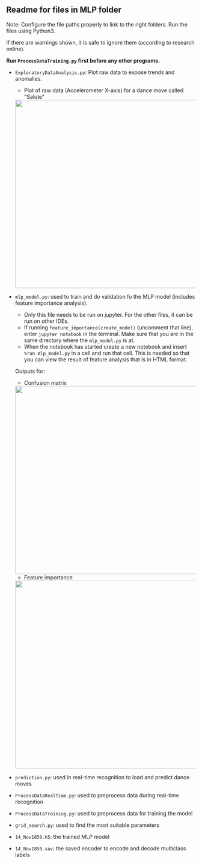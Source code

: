 ## Readme for files in MLP folder
Note: Configure the file paths properly to link to the right folders. Run the files using Python3.

If there are warnings shown, it is safe to ignore them (according to research online).

**Run `ProcessDataTraining.py` first before any other programs.**


* `ExploratoryDataAnalysis.py`: Plot raw data to expose trends and anomalies.

    * Plot of raw data (Accelerometer X-axis) for a dance move called "Salute"

    <img src="https://github.com/jelneo/CG3002-NUS-AY1819-Team12/blob/master/Software/MLP/images/raw_plot_salute_dance_right_hand.png" width="500"/>

* `mlp_model.py`: used to train and do validation fo the MLP model (includes feature importance analysis).
	* Only this file needs to be run on jupyter. For the other files, it can be run on other IDEs.
	* If running `feature_importance(create_model)` (uncomment that line), enter `jupyter notebook` in the terminal. Make sure that you are in the same directory where the `mlp_model.py` is at.
	* When the notebook has started create a new notebook and insert `%run mlp_model.py` in a cell and run that cell. This is needed so that you can view the result of feature analysis that is in HTML format.

    Outputs for:
    * Confusion matrix

    <img src="https://github.com/jelneo/CG3002-NUS-AY1819-Team12/blob/master/Software/MLP/images/confusion_matrix.JPG" width="500"/>

    * Feature importance

    <img src="https://github.com/jelneo/CG3002-NUS-AY1819-Team12/blob/master/Software/MLP/images/feature_importance.JPG" width="500"/>

* `prediction.py`: used in real-time recognition to load and predict dance moves

* `ProcessDataRealTime.py`: used to preprocess data during real-time recognition

* `ProcessDataTraining.py`: used to preprocess data for training the model

* `grid_search.py`: used to find the most suitable parameters

* `14_Nov1850.h5`: the trained MLP model

* `14_Nov1850.sav`: the saved encoder to encode and decode multiclass labels


